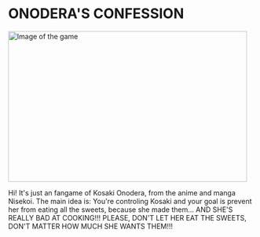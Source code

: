 # ONODERA'S CONFESSION
<img align="center" alt="Image of the game" height="307" width="486" src="[https://imgur.com/a/99nHb0C](https://i.imgur.com/s17a43w.png)">

Hi! It's just an fangame of Kosaki Onodera, from the anime and manga Nisekoi. The main idea is: You're controling Kosaki and your goal is prevent her from eating all the sweets, because she made them... AND SHE'S REALLY BAD AT COOKING!!! PLEASE, DON'T LET HER EAT THE SWEETS, DON'T MATTER HOW MUCH SHE WANTS THEM!!!

